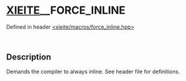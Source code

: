 # [XIEITE](../../macros.md)\_\_FORCE\_INLINE
Defined in header [<xieite/macros/force_inline.hpp>](../../include/xieite/macros/force_inline.hpp)

&nbsp;

## Description
Demands the compiler to always inline. See header file for definitions.
